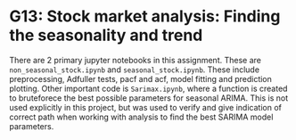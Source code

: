 # G13: Stock market analysis: Finding the seasonality and trend

There are 2 primary jupyter notebooks in this assignment. These are `non_seasonal_stock.ipynb` and `seasonal_stock.ipynb`. These include preprocessing, Adfuller tests, pacf and acf, model fitting and prediction plotting.
Other important code is `Sarimax.ipynb`, where a function is created to bruteforece the best possible parameters for seasonal ARIMA. This is not used explicitly in this project, but was used to verify and give indication of correct path when working with analysis to find the best SARIMA model parameters. 
